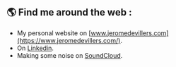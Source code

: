## 🌎 Find me around the web :

- My personal website on [www.jeromedevillers.com](https://www.jeromedevillers.com/).
- On [Linkedin](https://ca.linkedin.com/in/devillersjerome).
- Making some noise on [SoundCloud](https://soundcloud.com/mortmoderne).

